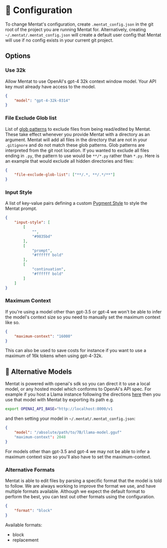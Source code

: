 # 🔧 Configuration

To change Mentat's configuration, create `.mentat_config.json` in the git root of the project you are running Mentat for. Alternatively, creating `~/.mentat/.mentat_config.json` will create a default user config that Mentat will use if no config exists in your current git project.

## Options

### Use 32k
Allow Mentat to use OpenAI's gpt-4 32k context window model. Your API key must already have access to the model.
```json
{
    "model": "gpt-4-32k-0314"
}
```

### File Exclude Glob list
List of [glob patterns](https://docs.python.org/3/library/glob.html) to exclude files from being read/edited by Mentat. These take effect whenever you provide Mentat with a directory as an argument. Mentat will add all files in the directory that are not in your `.gitignore` and do not match these glob patterns. Glob patterns are interpreted from the git root location. If you wanted to exclude all files ending in `.py`, the pattern to use would be `**/*.py` rather than `*.py`. Here is an example that would exclude all hidden directories and files:
```json
{
    "file-exclude-glob-list": ["**/.*, **/.*/**"]
}
```

### Input Style
A list of key-value pairs defining a custom [Pygment Style](https://pygments.org/docs/styledevelopment/) to style the Mentat prompt.
```json
{
    "input-style": [
        [
            "",
            "#9835bd"
        ],
        [
            "prompt",
            "#ffffff bold"
        ],
        [
            "continuation",
            "#ffffff bold"
        ]
    ]
}
```

### Maximum Context

If you're using a model other than gpt-3.5 or gpt-4 we won't be able to infer the model's context size so you need to manually set the maximum context like so. 
```json
{
    "maximum-context": "16000"
}
```
This can also be used to save costs for instance if you want to use a maximum of 16k tokens when using gpt-4-32k.

## 🦙 Alternative Models

Mentat is powered with openai's sdk so you can direct it to use a local model, or any hosted model which conforms to OpenAi's API spec. For example if you host a Llama instance following the directions [here](https://github.com/abetlen/llama-cpp-python#web-server) then you use that model with Mentat by exporting its path e.g.
```bash
export OPENAI_API_BASE="http://localhost:8000/v1
```
and then setting your model in `~/.mentat/.mentat_config.json`:
```json
{
    "model": "/absolute/path/to/7B/llama-model.gguf"
    "maximum-context": 2048
}
```
For models other than gpt-3.5 and gpt-4 we may not be able to infer a maximum context size so you'll also have to set the maximum-context.

### Alternative Formats

Mentat is able to edit files by parsing a specific format that the model is told to follow. We are always working to improve the format we use, and have multiple formats available. Although we expect the default format to perform the best, you can test out other formats using the configuration.
```json
{
    "format": "block"
}
```
Available formats:
* block
* replacement